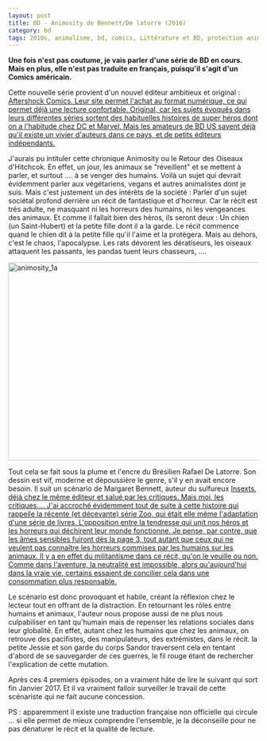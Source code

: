 ```yaml
---
layout: post
title: BD - Animosity de Bennett/De latorre (2016)
category: bd
tags: 2010s, animalisme, bd, comics, Littérature et BD, protection animale, Réflexion, végétarisme, vegan
---
```

**Une fois n'est pas coutume, je vais parler d'une série de BD en cours. Mais en plus, elle n'est pas traduite en français, puisqu'il s'agit d'un Comics américain.**

Cette nouvelle série provient d'un nouvel éditeur ambitieux et original : <span style="text-decoration:underline;"><a href="http://aftershockcomics.com/">Aftershock Comics.</a> Leur site permet l'achat au format numérique, ce qui permet déjà une lecture confortable. Original, car les sujets évoqués dans leurs différentes séries sortent des habituelles histoires de super héros dont on a l'habitude chez DC et Marvel. Mais les amateurs de BD US savent déjà qu'il existe un vivier d'auteurs dans ce pays, et de petits éditeurs indépendants.

J'aurais pu intituler cette chronique Animosity ou le Retour des Oiseaux d'Hitchcok. En effet, un jour, les animaux se "réveillent" et se mettent à parler, et surtout .... à se venger des humains. Voilà un sujet qui devrait évidemment parler aux végétariens, vegans et autres animalistes dont je suis. Mais c'est justement un des intérêts de la société : Parler d'un sujet sociétal profond derrière un récit de fantastique et d'horreur. Car le récit est très adulte, ne masquant ni les horreurs des humains, ni les vengeances des animaux. Et comme il fallait bien des héros, ils seront deux : Un chien (un Saint-Hubert) et la petite fille dont il a la garde. Le récit commence quand le chien dit à la petite fille qu'il l'aime et la protègera. Mais au dehors, c'est le chaos, l'apocalypse. Les rats dévorent les dératiseurs, les oiseaux attaquent les passants, les pandas tuent leurs chasseurs, ....

<img class="aligncenter wp-image-8536 size-full" src="https://cheziceman.files.wordpress.com/2016/12/animosity_1a.png" alt="animosity_1a" width="599" height="399">

Tout cela se fait sous la plume et l'encre du Brésilien Rafael De Latorre. Son dessin est vif, moderne et dépoussière le genre, s'il y en avait encore besoin. Il suit un scénario de Margaret Bennett, auteur du sulfureux <span style="text-decoration:underline;"><a href="http://aftershockcomics.com/insexts/">Insexts</a>, déjà chez le même éditeur et salué par les critiques. Mais moi, les critiques.... J'ai accroché évidemment tout de suite à cette histoire qui rappelle la récente (et décevante) série Zoo, qui était elle même l'adaptation d'une série de <span style="text-decoration:underline;"><a href="https://en.wikipedia.org/wiki/Zoo_%28Patterson_novel%29">livres</a>. L'opposition entre la tendresse qui unit nos héros et les horreurs qui déchirent leur monde fonctionne. Je pense, par contre, que les âmes sensibles fuiront dès la page 3, tout autant que ceux qui ne veulent pas connaître les horreurs commises par les humains sur les animaux. Il y a en effet du militantisme dans ce récit, qu'on le veuille ou non. Comme dans l'aventure, la neutralité est impossible, alors qu'aujourd'hui dans la vraie vie, certains essaient de concilier cela dans une consommation plus responsable.

Le scénario est donc provoquant et habile, créant la réflexion chez le lecteur tout en offrant de la distraction. En retournant les rôles entre humains et animaux, l'auteur nous propose aussi de ne plus nous culpabiliser en tant qu'humain mais de repenser les relations sociales dans leur globalité. En effet, autant chez les humains que chez les animaux, on retrouve des pacifistes, des manipulateurs, des extrémistes, dans le récit. la petite Jessie et son garde du corps Sandor traversent cela en tentant d'abord de se sauvegarder de ces guerres, le fil rouge étant de rechercher l'explication de cette mutation.

Après ces 4 premiers épisodes, on a vraiment hâte de lire le suivant qui sort fin Janvier 2017. Et il va vraiment falloir surveiller le travail de cette scénariste qui ne fait aucune concession.

PS : apparemment il existe une traduction française non officielle qui circule ... si elle permet de mieux comprendre l'ensemble, je la déconseille pour ne pas dénaturer le récit et la qualité de lecture.

